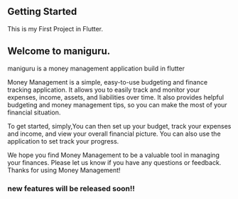 
## Getting Started

This is my First Project in Flutter.
  


## Welcome to maniguru. 

maniguru is a money management application build in flutter 

Money Management is a simple, easy-to-use budgeting and finance tracking application. It allows you to easily track and monitor your expenses, income, assets, and liabilities over time. It also provides helpful budgeting and money management tips, so you can make the most of your financial situation.

To get started, simply,You can then set up your budget, track your expenses and income, and view your overall financial picture. You can also use the application to set track your progress.

We hope you find Money Management to be a valuable tool in managing your finances. Please let us know if you have any questions or feedback. Thanks for using Money Management!
### new features will be released soon!!

